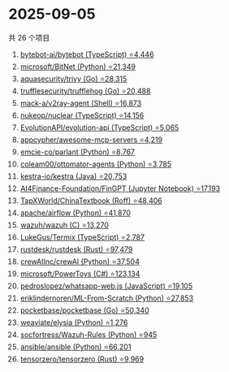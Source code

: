 # 2025-09-05

共 26 个项目

<!-- BEGIN GITHUB -->
<!-- 最后更新时间 2025-09-05 21:18:18 +0800 -->
1. [bytebot-ai/bytebot (TypeScript) ⭐4,446](https://github.com/bytebot-ai/bytebot)
1. [microsoft/BitNet (Python) ⭐21,349](https://github.com/microsoft/BitNet)
1. [aquasecurity/trivy (Go) ⭐28,315](https://github.com/aquasecurity/trivy)
1. [trufflesecurity/trufflehog (Go) ⭐20,488](https://github.com/trufflesecurity/trufflehog)
1. [mack-a/v2ray-agent (Shell) ⭐16,873](https://github.com/mack-a/v2ray-agent)
1. [nukeop/nuclear (TypeScript) ⭐14,156](https://github.com/nukeop/nuclear)
1. [EvolutionAPI/evolution-api (TypeScript) ⭐5,065](https://github.com/EvolutionAPI/evolution-api)
1. [appcypher/awesome-mcp-servers ⭐4,219](https://github.com/appcypher/awesome-mcp-servers)
1. [emcie-co/parlant (Python) ⭐8,767](https://github.com/emcie-co/parlant)
1. [coleam00/ottomator-agents (Python) ⭐3,785](https://github.com/coleam00/ottomator-agents)
1. [kestra-io/kestra (Java) ⭐20,753](https://github.com/kestra-io/kestra)
1. [AI4Finance-Foundation/FinGPT (Jupyter Notebook) ⭐17,193](https://github.com/AI4Finance-Foundation/FinGPT)
1. [TapXWorld/ChinaTextbook (Roff) ⭐48,406](https://github.com/TapXWorld/ChinaTextbook)
1. [apache/airflow (Python) ⭐41,870](https://github.com/apache/airflow)
1. [wazuh/wazuh (C) ⭐13,270](https://github.com/wazuh/wazuh)
1. [LukeGus/Termix (TypeScript) ⭐2,787](https://github.com/LukeGus/Termix)
1. [rustdesk/rustdesk (Rust) ⭐97,479](https://github.com/rustdesk/rustdesk)
1. [crewAIInc/crewAI (Python) ⭐37,504](https://github.com/crewAIInc/crewAI)
1. [microsoft/PowerToys (C#) ⭐123,134](https://github.com/microsoft/PowerToys)
1. [pedroslopez/whatsapp-web.js (JavaScript) ⭐19,105](https://github.com/pedroslopez/whatsapp-web.js)
1. [eriklindernoren/ML-From-Scratch (Python) ⭐27,853](https://github.com/eriklindernoren/ML-From-Scratch)
1. [pocketbase/pocketbase (Go) ⭐50,340](https://github.com/pocketbase/pocketbase)
1. [weaviate/elysia (Python) ⭐1,276](https://github.com/weaviate/elysia)
1. [socfortress/Wazuh-Rules (Python) ⭐945](https://github.com/socfortress/Wazuh-Rules)
1. [ansible/ansible (Python) ⭐66,201](https://github.com/ansible/ansible)
1. [tensorzero/tensorzero (Rust) ⭐9,969](https://github.com/tensorzero/tensorzero)
<!-- END GITHUB -->